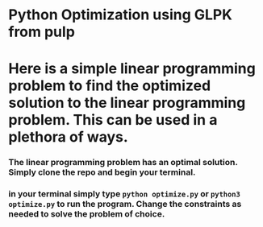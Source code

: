# Python Optimization using GLPK from pulp

# Here is a simple linear programming problem to find the optimized solution to the linear programming problem. This can be used in a plethora of ways. 

### The linear programming problem has an optimal solution. Simply clone the repo and begin your terminal.
### in your terminal simply type `python optimize.py` or `python3 optimize.py` to run the program. Change the constraints as needed to solve the problem of choice.
